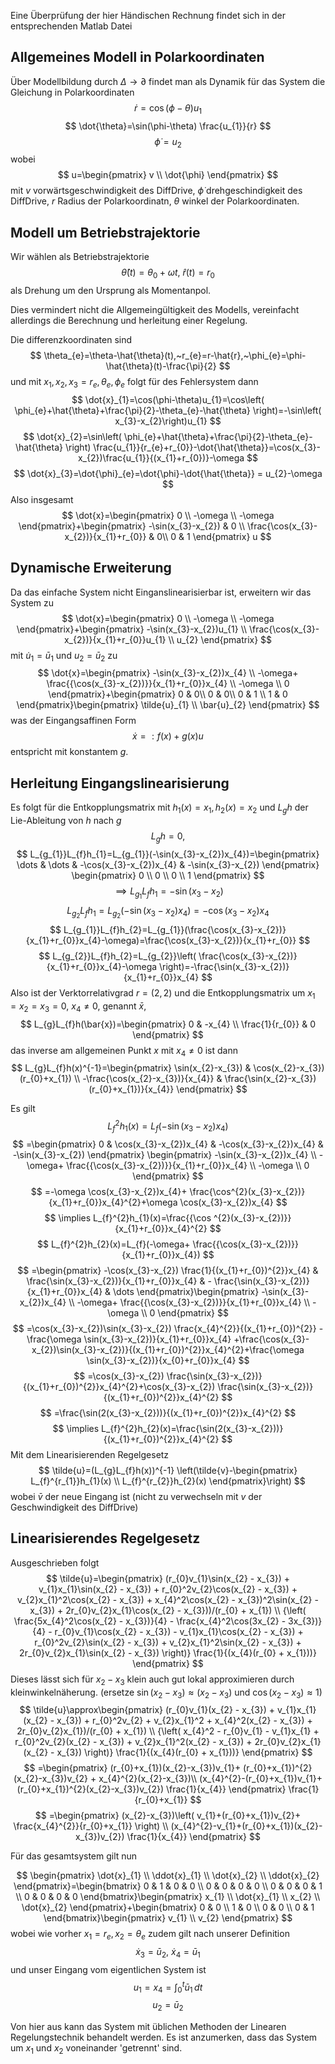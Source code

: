 Eine Überprüfung der hier Händischen Rechnung findet sich in der entsprechenden Matlab Datei
## Allgemeines Modell in Polarkoordinaten
Über Modellbildung durch $\Delta\to \partial$ findet man als Dynamik für das System die Gleichung in Polarkoordinaten
$$
\dot{r}=\cos(\phi-\theta)u_{1}
$$
$$
\dot{\theta}=\sin(\phi-\theta) \frac{u_{1}}{r}
$$
$$
\dot{\phi}=u_{2}
$$
wobei
$$
u=\begin{pmatrix}
v \\
\dot{\phi}
\end{pmatrix}
$$
mit $v$ vorwärtsgeschwindigkeit des DiffDrive, $\dot{\phi}$ drehgeschindigkeit des DiffDrive, $r$ Radius der Polarkoordinatn, $\theta$ winkel der Polarkoordinaten.
## Modell um Betriebstrajektorie

Wir wählen als Betriebstrajektorie
$$
\hat{\theta}(t)=\theta_{0}+\omega t,~\hat{r}(t)=r_{0}
$$
als Drehung um den Ursprung als Momentanpol.

Dies vermindert nicht die Allgemeingültigkeit des Modells, vereinfacht allerdings die Berechnung und herleitung einer Regelung.

Die differenzkoordinaten sind 
$$
\theta_{e}=\theta-\hat{\theta}(t),~r_{e}=r-\hat{r},~\phi_{e}=\phi-\hat{\theta}(t)-\frac{\pi}{2}
$$
und mit $x_{1},x_{2},x_{3}=r_{e},\theta_{e},\phi_{e}$ folgt für des Fehlersystem dann
$$
\dot{x}_{1}=\cos(\phi-\theta)u_{1}=\cos\left( \phi_{e}+\hat{\theta}+\frac{\pi}{2}-\theta_{e}-\hat{\theta} \right)=-\sin\left( x_{3}-x_{2}\right)u_{1}
$$
$$
\dot{x}_{2}=\sin\left( \phi_{e}+\hat{\theta}+\frac{\pi}{2}-\theta_{e}-\hat{\theta} \right) \frac{u_{1}}{r_{e}+r_{0}}-\dot{\hat{\theta}}=\cos(x_{3}-x_{2})\frac{u_{1}}{(x_{1}+r_{0})}-\omega
$$
$$
\dot{x}_{3}=\dot{\phi}_{e}=\dot{\phi}-\dot{\hat{\theta}} = u_{2}-\omega
$$
Also insgesamt
$$
\dot{x}=\begin{pmatrix}
0 \\
-\omega \\
-\omega
\end{pmatrix}+\begin{pmatrix}
-\sin(x_{3}-x_{2}) & 0 \\
\frac{\cos(x_{3}-x_{2})}{x_{1}+r_{0}} & 0\\
0 & 1
\end{pmatrix} u
$$
## Dynamische Erweiterung 
Da das einfache System nicht Einganslinearisierbar ist, erweitern wir das System zu
$$
\dot{x}=\begin{pmatrix}
0 \\
-\omega \\
-\omega
\end{pmatrix}+\begin{pmatrix}
-\sin(x_{3}-x_{2})u_{1}  \\
\frac{\cos(x_{3}-x_{2})}{x_{1}+r_{0}}u_{1} \\
 u_{2}
\end{pmatrix} 
$$
mit $\dot{u}_{1}=\bar{u}_{1}$ und $u_{2}=\bar{u}_{2}$ zu
$$
\dot{x}=\begin{pmatrix}
-\sin(x_{3}-x_{2})x_{4} \\
-\omega+ \frac{{\cos(x_{3}-x_{2})}}{x_{1}+r_{0}}x_{4} \\
-\omega \\
0
\end{pmatrix}+\begin{pmatrix}
0  & 0\\
0  & 0\\
0 & 1 \\
1 & 0
\end{pmatrix}\begin{pmatrix}
\tilde{u}_{1} \\
\bar{u}_{2}
\end{pmatrix}
$$
was der Eingangsaffinen Form
$$
\dot{x}=:f(x)+g(x)u
$$
entspricht mit konstantem $g$.
## Herleitung Eingangslinearisierung
Es folgt für die Entkopplungsmatrix mit $h_{1}(x)=x_{1},h_{2}(x)=x_{2}$ und $L_{g}h$ der Lie-Ableitung von $h$ nach $g$ 
$$
L_{g}h=0,
$$
$$
L_{g_{1}}L_{f}h_{1}=L_{g_{1}}(-\sin(x_{3}-x_{2})x_{4})=\begin{pmatrix}
\dots  & \dots  & -\cos(x_{3}-x_{2})x_{4} & -\sin(x_{3}-x_{2})
\end{pmatrix} \begin{pmatrix}
0 \\
0 \\
0 \\
1
\end{pmatrix}
$$
$$
\implies L_{g_{1}}L_{f}h_{1}=-\sin(x_{3}-x_{2})
$$
$$
L_{g_{2}}L_{f}h_{1}=L_{g_{2}}(-\sin(x_{3}-x_{2})x_{4})=-\cos(x_{3}-x_{2})x_{4}
$$
$$
L_{g_{1}}L_{f}h_{2}=L_{g_{1}}(\frac{\cos(x_{3}-x_{2})}{x_{1}+r_{0}}x_{4}-\omega)=\frac{\cos(x_{3}-x_{2})}{x_{1}+r_{0}}
$$
$$
L_{g_{2}}L_{f}h_{2}=L_{g_{2}}\left( \frac{\cos(x_{3}-x_{2})}{x_{1}+r_{0}}x_{4}-\omega \right)=-\frac{\sin(x_{3}-x_{2})}{x_{1}+r_{0}}x_{4}
$$ Also ist der Verktorrelativgrad $r=(2,2)$ und die Entkopplungsmatrix um $x_{1}=x_{2}=x_{3}=0,~x_{4}\neq 0$, genannt $\bar{x}$,
$$
L_{g}L_{f}h(\bar{x})=\begin{pmatrix}
0 & -x_{4} \\
\frac{1}{r_{0}}  & 0
\end{pmatrix}
$$
das inverse am allgemeinen Punkt $x$ mit $x_{4}\neq 0$ ist dann
$$
L_{g}L_{f}h(x)^{-1}=\begin{pmatrix}
\sin(x_{2}-x_{3}) & \cos(x_{2}-x_{3})(r_{0}+x_{1}) \\
-\frac{\cos(x_{2}-x_{3})}{x_{4}} & \frac{\sin(x_{2}-x_{3})(r_{0}+x_{1})}{x_{4}}
\end{pmatrix}
$$

Es gilt
$$
L_{f}^{2}h_{1}(x)=L_{f}(-\sin(x_{3}-x_{2})x_{4})
$$
$$
=\begin{pmatrix}
0 & \cos(x_{3}-x_{2})x_{4} & -\cos(x_{3}-x_{2})x_{4} & -\sin(x_{3}-x_{2})
\end{pmatrix} \begin{pmatrix}
-\sin(x_{3}-x_{2})x_{4} \\
-\omega+ \frac{{\cos(x_{3}-x_{2})}}{x_{1}+r_{0}}x_{4} \\
-\omega \\
0
\end{pmatrix}
$$
$$
=-\omega \cos(x_{3}-x_{2})x_{4}+ \frac{\cos^{2}(x_{3}-x_{2})}{x_{1}+r_{0}}x_{4}^{2}+\omega \cos(x_{3}-x_{2})x_{4}
$$
$$
\implies L_{f}^{2}h_{1}(x)=\frac{{\cos ^{2}(x_{3}-x_{2})}}{x_{1}+r_{0}}x_{4}^{2}
$$
$$
L_{f}^{2}h_{2}(x)=L_{f}(-\omega+ \frac{{\cos(x_{3}-x_{2})}}{x_{1}+r_{0}}x_{4})
$$
$$
=\begin{pmatrix}
-\cos(x_{3}-x_{2}) \frac{1}{(x_{1}+r_{0})^{2}}x_{4}   & \frac{\sin(x_{3}-x_{2})}{x_{1}+r_{0}}x_{4} & - \frac{\sin(x_{3}-x_{2})}{x_{1}+r_{0}}x_{4} & \dots
\end{pmatrix}\begin{pmatrix}
-\sin(x_{3}-x_{2})x_{4} \\
-\omega+ \frac{{\cos(x_{3}-x_{2})}}{x_{1}+r_{0}}x_{4} \\
-\omega \\
0
\end{pmatrix}
$$
$$
=\cos(x_{3}-x_{2})\sin(x_{3}-x_{2}) \frac{x_{4}^{2}}{(x_{1}+r_{0})^{2}} -\frac{\omega \sin(x_{3}-x_{2})}{x_{1}+r_{0}}x_{4} +\frac{\cos(x_{3}-x_{2})\sin(x_{3}-x_{2})}{(x_{1}+r_{0})^{2}}x_{4}^{2}+\frac{\omega \sin(x_{3}-x_{2})}{x_{0}+r_{0}}x_{4}
$$
$$
=\cos(x_{3}-x_{2}) \frac{\sin(x_{3}-x_{2})}{(x_{1}+r_{0})^{2}}x_{4}^{2}+\cos(x_{3}-x_{2}) \frac{\sin(x_{3}-x_{2})}{(x_{1}+r_{0})^{2}}x_{4}^{2}
$$
$$
=\frac{\sin(2(x_{3}-x_{2}))}{(x_{1}+r_{0})^{2}}x_{4}^{2}
$$
$$
\implies L_{f}^{2}h_{2}(x)=\frac{\sin(2(x_{3}-x_{2}))}{(x_{1}+r_{0})^{2}}x_{4}^{2}
$$
Mit dem Linearisierenden Regelgesetz
$$
\tilde{u}=(L_{g}L_{f}h(x))^{-1} \left(\tilde{v}-\begin{pmatrix}
L_{f}^{r_{1}}h_{1}(x) \\
L_{f}^{r_{2}}h_{2}(x)
\end{pmatrix}\right)
$$
wobei $\bar{v}$ der neue Eingang ist (nicht zu verwechseln mit $v$ der Geschwindigkeit des DiffDrive)
## Linearisierendes Regelgesetz
Ausgeschrieben folgt
$$
\tilde{u}=\begin{pmatrix}
(r_{0}v_{1}\sin(x_{2} - x_{3}) + v_{1}x_{1}\sin(x_{2} - x_{3}) + r_{0}^2v_{2}\cos(x_{2} - x_{3}) + v_{2}x_{1}^2\cos(x_{2} - x_{3}) + x_{4}^2\cos(x_{2} - x_{3})^2\sin(x_{2} - x_{3}) + 2r_{0}v_{2}x_{1}\cos(x_{2} - x_{3}))/(r_{0} + x_{1}) \\
{\left( \frac{5x_{4}^2\cos(x_{2} - x_{3})}{4} - \frac{x_{4}^2\cos(3x_{2} - 3x_{3})}{4} - r_{0}v_{1}\cos(x_{2} - x_{3}) - v_{1}x_{1}\cos(x_{2} - x_{3}) + r_{0}^2v_{2}\sin(x_{2} - x_{3}) + v_{2}x_{1}^2\sin(x_{2} - x_{3}) + 2r_{0}v_{2}x_{1}\sin(x_{2} - x_{3}) \right)} \frac{1}{(x_{4}(r_{0} + x_{1}))}
\end{pmatrix}
$$
Dieses lässt sich für $x_{2}-x_{3}$ klein auch gut lokal approximieren durch kleinwinkelnäherung. (ersetze $\sin(x_{2}-x_{3})\approx(x_{2}-x_{3})$ und $\cos(x_{2}-x_{3})\approx 1$)
$$
\tilde{u}\approx\begin{pmatrix}
(r_{0}v_{1}(x_{2} - x_{3}) + v_{1}x_{1}(x_{2} - x_{3}) + r_{0}^2v_{2} + v_{2}x_{1}^2 + x_{4}^2(x_{2} - x_{3}) + 2r_{0}v_{2}x_{1})/(r_{0} + x_{1}) \\
{\left( x_{4}^2 - r_{0}v_{1} - v_{1}x_{1} + r_{0}^2v_{2}(x_{2} - x_{3}) + v_{2}x_{1}^2(x_{2} - x_{3}) + 2r_{0}v_{2}x_{1}(x_{2} - x_{3}) \right)} \frac{1}{(x_{4}(r_{0} + x_{1}))}
\end{pmatrix}
$$
$$
=\begin{pmatrix}
(r_{0}+x_{1})(x_{2}-x_{3})v_{1}+ (r_{0}+x_{1})^{2}(x_{2}-x_{3})v_{2} + x_{4}^{2}(x_{2}-x_{3})\\
(x_{4}^{2}-(r_{0}+x_{1})v_{1}+(r_{0}+x_{1})^{2}(x_{2}-x_{3})v_{2}) \frac{1}{x_{4}}
\end{pmatrix} \frac{1}{r_{0}+x_{1}}
$$
$$
=\begin{pmatrix}
(x_{2}-x_{3})\left( v_{1}+(r_{0}+x_{1})v_{2}+ \frac{x_{4}^{2}}{r_{0}+x_{1}} \right) \\
(x_{4}^{2}-v_{1}+(r_{0}+x_{1})(x_{2}-x_{3})v_{2}) \frac{1}{x_{4}}
\end{pmatrix}
$$


Für das gesamtsystem gilt nun

$$
\begin{pmatrix}
\dot{x}_{1} \\
\ddot{x}_{1} \\
\dot{x}_{2} \\
\ddot{x}_{2}
\end{pmatrix}=\begin{bmatrix}
0 & 1 & 0 & 0 \\
0 & 0 & 0 & 0 \\
0 & 0 & 0 & 1 \\
0 & 0 & 0 & 0
\end{bmatrix}\begin{pmatrix}
x_{1} \\
\dot{x}_{1} \\
x_{2} \\
\dot{x}_{2}
\end{pmatrix}+\begin{bmatrix}
0  & 0 \\
1 & 0 \\
0 & 0 \\
0 & 1
\end{bmatrix}\begin{pmatrix}
v_{1} \\
v_{2}
\end{pmatrix}
$$
wobei wie vorher $x_{1}=r_{e},x_{2}=\theta_{e}$ 
zudem gilt nach unserer Definition
$$
\dot{x}_{3}=\bar{u}_{2},~\dot{x}_{4}=\bar{u}_{1}
$$
und unser Eingang vom eigentlichen System ist
$$
u_{1}=x_{4}=\int_{0}^{t} \bar{u}_{1}  \, dt  
$$
$$
u_{2}=\bar{u}_{2}
$$

Von hier aus kann das System mit üblichen Methoden der Linearen Regelungstechnik behandelt werden. Es ist anzumerken, dass das System um $x_{1}$ und $x_{2}$ voneinander 'getrennt' sind.